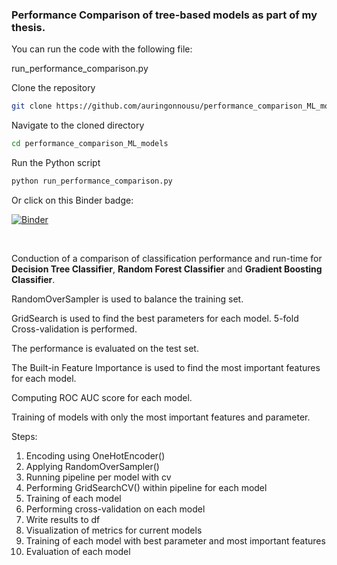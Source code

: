 ### Performance Comparison of tree-based models as part of my thesis.


You can run the code with the following file:

run_performance_comparison.py

Clone the repository
```bash
git clone https://github.com/auringonnousu/performance_comparison_ML_models.git
``` 

Navigate to the cloned directory
```bash
cd performance_comparison_ML_models
``` 

Run the Python script
```bash
python run_performance_comparison.py
```

Or click on this Binder badge:

[![Binder](https://mybinder.org/badge_logo.svg)](https://mybinder.org/v2/gh/auringonnousu/performance_comparison_ML_models/HEAD)

<br>



Conduction of a comparison of classification performance and run-time for **Decision Tree Classifier**, **Random Forest Classifier** and **Gradient Boosting Classifier**.

RandomOverSampler is used to balance the training set.

GridSearch is used to find the best parameters for each model. 
5-fold Cross-validation is performed. 

The performance is evaluated on the test set.

The Built-in Feature Importance is used to find the most important features for each model.

Computing ROC AUC score for each model.

Training of models with only the most important features and parameter.

Steps:

1. Encoding using OneHotEncoder()
2. Applying RandomOverSampler()
3. Running pipeline per model with cv
4. Performing GridSearchCV() within pipeline for each model
5. Training of each model
6. Performing cross-validation on each model
7. Write results to df 
8. Visualization of metrics for current models 
9. Training of each model with best parameter and most important features
10. Evaluation of each model
